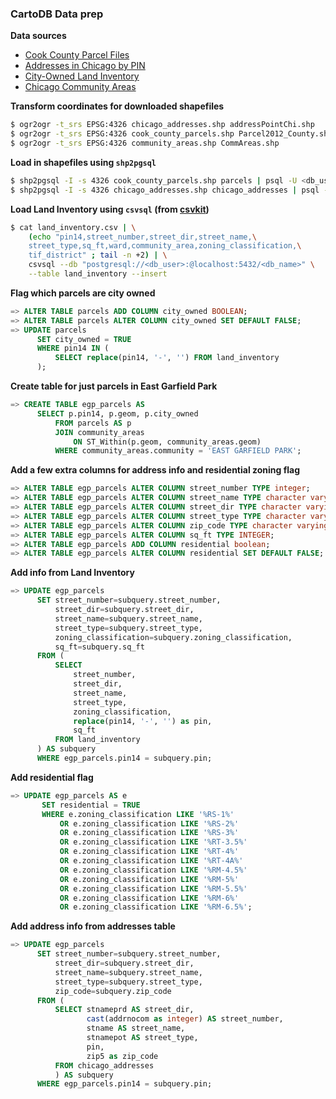 ### CartoDB Data prep

**Data sources**

* [Cook County Parcel Files](https://datacatalog.cookcountyil.gov/GIS-Maps/ccgisdata-Parcel-2012/e62c-6rz8)
* [Addresses in Chicago by PIN](https://datacatalog.cookcountyil.gov/GIS-Maps/ccgisdata-Address-Point-Chicago/jev2-4wjs)
* [City-Owned Land Inventory](https://data.cityofchicago.org/Community-Economic-Development/City-Owned-Land-Inventory/aksk-kvfp)
* [Chicago Community Areas](https://data.cityofchicago.org/Facilities-Geographic-Boundaries/Boundaries-Community-Areas-current-/cauq-8yn6)

**Transform coordinates for downloaded shapefiles**

```bash 
$ ogr2ogr -t_srs EPSG:4326 chicago_addresses.shp addressPointChi.shp
$ ogr2ogr -t_srs EPSG:4326 cook_county_parcels.shp Parcel2012_County.shp
$ ogr2ogr -t_srs EPSG:4326 community_areas.shp CommAreas.shp
```

**Load in shapefiles using ``shp2pgsql``**

```bash 
$ shp2pgsql -I -s 4326 cook_county_parcels.shp parcels | psql -U <db_user> -d <db_name>
$ shp2pgsql -I -s 4326 chicago_addresses.shp chicago_addresses | psql -U postgres -d wopr
```

**Load Land Inventory using ``csvsql`` (from [csvkit](https://csvkit.readthedocs.io/))**

```bash
$ cat land_inventory.csv | \
    (echo "pin14,street_number,street_dir,street_name,\
    street_type,sq_ft,ward,community_area,zoning_classification,\
    tif_district" ; tail -n +2) | \
    csvsql --db "postgresql://<db_user>:@localhost:5432/<db_name>" \
    --table land_inventory --insert
```

**Flag which parcels are city owned**

```sql
=> ALTER TABLE parcels ADD COLUMN city_owned BOOLEAN;
=> ALTER TABLE parcels ALTER COLUMN city_owned SET DEFAULT FALSE;
=> UPDATE parcels 
      SET city_owned = TRUE 
      WHERE pin14 IN (
          SELECT replace(pin14, '-', '') FROM land_inventory
      );
```

**Create table for just parcels in East Garfield Park**

```sql
=> CREATE TABLE egp_parcels AS 
      SELECT p.pin14, p.geom, p.city_owned 
          FROM parcels AS p 
          JOIN community_areas 
              ON ST_Within(p.geom, community_areas.geom) 
          WHERE community_areas.community = 'EAST GARFIELD PARK';
```

**Add a few extra columns for address info and residential zoning flag**

```sql
=> ALTER TABLE egp_parcels ALTER COLUMN street_number TYPE integer;
=> ALTER TABLE egp_parcels ALTER COLUMN street_name TYPE character varying(24);
=> ALTER TABLE egp_parcels ALTER COLUMN street_dir TYPE character varying(14);
=> ALTER TABLE egp_parcels ALTER COLUMN street_type TYPE character varying(14);
=> ALTER TABLE egp_parcels ALTER COLUMN zip_code TYPE character varying(5);
=> ALTER TABLE egp_parcels ALTER COLUMN sq_ft TYPE INTEGER;
=> ALTER TABLE egp_parcels ADD COLUMN residential boolean;
=> ALTER TABLE egp_parcels ALTER COLUMN residential SET DEFAULT FALSE;
```

**Add info from Land Inventory**

```sql 
=> UPDATE egp_parcels 
      SET street_number=subquery.street_number, 
          street_dir=subquery.street_dir, 
          street_name=subquery.street_name, 
          street_type=subquery.street_type, 
          zoning_classification=subquery.zoning_classification,
          sq_ft=subquery.sq_ft 
      FROM (
          SELECT 
              street_number, 
              street_dir, 
              street_name, 
              street_type, 
              zoning_classification, 
              replace(pin14, '-', '') as pin,
              sq_ft 
          FROM land_inventory 
      ) AS subquery 
      WHERE egp_parcels.pin14 = subquery.pin;
```

**Add residential flag**

```sql
=> UPDATE egp_parcels AS e 
       SET residential = TRUE 
       WHERE e.zoning_classification LIKE '%RS-1%' 
           OR e.zoning_classification LIKE '%RS-2%' 
           OR e.zoning_classification LIKE '%RS-3%' 
           OR e.zoning_classification LIKE '%RT-3.5%' 
           OR e.zoning_classification LIKE '%RT-4%' 
           OR e.zoning_classification LIKE '%RT-4A%' 
           OR e.zoning_classification LIKE '%RM-4.5%' 
           OR e.zoning_classification LIKE '%RM-5%' 
           OR e.zoning_classification LIKE '%RM-5.5%' 
           OR e.zoning_classification LIKE '%RM-6%' 
           OR e.zoning_classification LIKE '%RM-6.5%';
```

**Add address info from addresses table**

```sql
=> UPDATE egp_parcels 
      SET street_number=subquery.street_number, 
          street_dir=subquery.street_dir, 
          street_name=subquery.street_name, 
          street_type=subquery.street_type,
          zip_code=subquery.zip_code
      FROM (
          SELECT stnameprd AS street_dir, 
                 cast(addrnocom as integer) AS street_number, 
                 stname AS street_name, 
                 stnamepot AS street_type, 
                 pin,
                 zip5 as zip_code
          FROM chicago_addresses
          ) AS subquery 
      WHERE egp_parcels.pin14 = subquery.pin;
```

